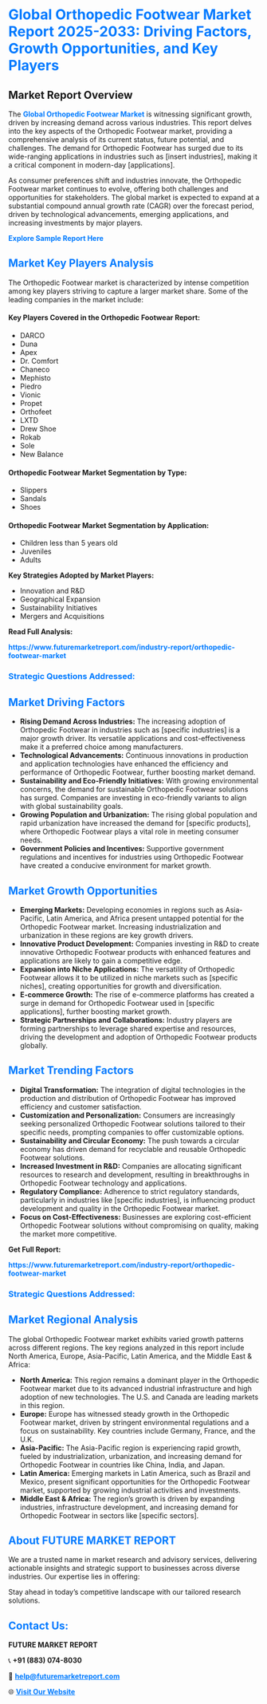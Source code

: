 <h1 style="color: #007BFF;">Global Orthopedic Footwear Market Report 2025-2033: Driving Factors, Growth Opportunities, and Key Players</h1>

<section id="overview">
<h2>Market Report Overview</h2>
<p>The <a href="https://www.futuremarketreport.com/industry-report/orthopedic-footwear-market" style="color: #007BFF; text-decoration: none;"><strong>Global Orthopedic Footwear Market</strong></a> is witnessing significant growth, driven by increasing demand across various industries. This report delves into the key aspects of the Orthopedic Footwear market, providing a comprehensive analysis of its current status, future potential, and challenges. The demand for Orthopedic Footwear has surged due to its wide-ranging applications in industries such as [insert industries], making it a critical component in modern-day [applications].</p>
<p>As consumer preferences shift and industries innovate, the Orthopedic Footwear market continues to evolve, offering both challenges and opportunities for stakeholders. The global market is expected to expand at a substantial compound annual growth rate (CAGR) over the forecast period, driven by technological advancements, emerging applications, and increasing investments by major players.</p>
</section>

<section id="overview">
<p><a href="https://www.futuremarketreport.com/request-sample/reportId=78859" style="color: #007BFF; text-decoration: none;"><strong>Explore Sample Report Here</strong></a></p>
</section>

<section id="key-players">
<h2 style="color: #007BFF;">Market Key Players Analysis</h2>
<p>The Orthopedic Footwear market is characterized by intense competition among key players striving to capture a larger market share. Some of the leading companies in the market include:</p>
<h4>Key Players Covered in the Orthopedic Footwear Report:</h4>
<ul><li>DARCO</li><li>Duna</li><li>Apex</li><li>Dr. Comfort</li><li>Chaneco</li><li>Mephisto</li><li>Piedro</li><li>Vionic</li><li>Propet</li><li>Orthofeet</li><li>LXTD</li><li>Drew Shoe</li><li>Rokab</li><li>Sole</li><li>New Balance</li></ul>
<h4>Orthopedic Footwear Market Segmentation by Type:</h4>
<ul><li>Slippers</li><li>Sandals</li><li>Shoes</li></ul>

<h4>Orthopedic Footwear Market Segmentation by Application:</h4>
<ul><li>Children less than 5 years old</li><li>Juveniles</li><li>Adults</li></ul>
<p><strong>Key Strategies Adopted by Market Players:</strong></p>
<ul>
<li>Innovation and R&D</li>
<li>Geographical Expansion</li>
<li>Sustainability Initiatives</li>
<li>Mergers and Acquisitions</li>
</ul>
</section>

<section>
<p><strong>Read Full Analysis: </strong></p><a href="https://www.futuremarketreport.com/industry-report/orthopedic-footwear-market" style="color: #007BFF; text-decoration: none;"><strong>https://www.futuremarketreport.com/industry-report/orthopedic-footwear-market</strong></a>
<h3 style="color: #007BFF;">Strategic Questions Addressed:</h3>
</section>

<section id="driving-factors">
<h2 style="color: #007BFF;">Market Driving Factors</h2>
<ul>
<li><strong>Rising Demand Across Industries:</strong> The increasing adoption of Orthopedic Footwear in industries such as [specific industries] is a major growth driver. Its versatile applications and cost-effectiveness make it a preferred choice among manufacturers.</li>
<li><strong>Technological Advancements:</strong> Continuous innovations in production and application technologies have enhanced the efficiency and performance of Orthopedic Footwear, further boosting market demand.</li>
<li><strong>Sustainability and Eco-Friendly Initiatives:</strong> With growing environmental concerns, the demand for sustainable Orthopedic Footwear solutions has surged. Companies are investing in eco-friendly variants to align with global sustainability goals.</li>
<li><strong>Growing Population and Urbanization:</strong> The rising global population and rapid urbanization have increased the demand for [specific products], where Orthopedic Footwear plays a vital role in meeting consumer needs.</li>
<li><strong>Government Policies and Incentives:</strong> Supportive government regulations and incentives for industries using Orthopedic Footwear have created a conducive environment for market growth.</li>
</ul>
</section>

<section id="growth-opportunities">
<h2 style="color: #007BFF;">Market Growth Opportunities</h2>
<ul>
<li><strong>Emerging Markets:</strong> Developing economies in regions such as Asia-Pacific, Latin America, and Africa present untapped potential for the Orthopedic Footwear market. Increasing industrialization and urbanization in these regions are key growth drivers.</li>
<li><strong>Innovative Product Development:</strong> Companies investing in R&D to create innovative Orthopedic Footwear products with enhanced features and applications are likely to gain a competitive edge.</li>
<li><strong>Expansion into Niche Applications:</strong> The versatility of Orthopedic Footwear allows it to be utilized in niche markets such as [specific niches], creating opportunities for growth and diversification.</li>
<li><strong>E-commerce Growth:</strong> The rise of e-commerce platforms has created a surge in demand for Orthopedic Footwear used in [specific applications], further boosting market growth.</li>
<li><strong>Strategic Partnerships and Collaborations:</strong> Industry players are forming partnerships to leverage shared expertise and resources, driving the development and adoption of Orthopedic Footwear products globally.</li>
</ul>
</section>

<section id="trending-factors">
<h2 style="color: #007BFF;">Market Trending Factors</h2>
<ul>
<li><strong>Digital Transformation:</strong> The integration of digital technologies in the production and distribution of Orthopedic Footwear has improved efficiency and customer satisfaction.</li>
<li><strong>Customization and Personalization:</strong> Consumers are increasingly seeking personalized Orthopedic Footwear solutions tailored to their specific needs, prompting companies to offer customizable options.</li>
<li><strong>Sustainability and Circular Economy:</strong> The push towards a circular economy has driven demand for recyclable and reusable Orthopedic Footwear solutions.</li>
<li><strong>Increased Investment in R&D:</strong> Companies are allocating significant resources to research and development, resulting in breakthroughs in Orthopedic Footwear technology and applications.</li>
<li><strong>Regulatory Compliance:</strong> Adherence to strict regulatory standards, particularly in industries like [specific industries], is influencing product development and quality in the Orthopedic Footwear market.</li>
<li><strong>Focus on Cost-Effectiveness:</strong> Businesses are exploring cost-efficient Orthopedic Footwear solutions without compromising on quality, making the market more competitive.</li>
</ul>
</section>

<section>
<p><strong>Get Full Report: </strong></p><a href="https://www.futuremarketreport.com/industry-report/orthopedic-footwear-market" style="color: #007BFF; text-decoration: none;"><strong>https://www.futuremarketreport.com/industry-report/orthopedic-footwear-market</strong></a>
<h3 style="color: #007BFF;">Strategic Questions Addressed:</h3>
</section>


<section id="regional-analysis">
<h2 style="color: #007BFF;">Market Regional Analysis</h2>
<p>The global Orthopedic Footwear market exhibits varied growth patterns across different regions. The key regions analyzed in this report include North America, Europe, Asia-Pacific, Latin America, and the Middle East & Africa:</p>
<ul>
<li><strong>North America:</strong> This region remains a dominant player in the Orthopedic Footwear market due to its advanced industrial infrastructure and high adoption of new technologies. The U.S. and Canada are leading markets in this region.</li>
<li><strong>Europe:</strong> Europe has witnessed steady growth in the Orthopedic Footwear market, driven by stringent environmental regulations and a focus on sustainability. Key countries include Germany, France, and the U.K.</li>
<li><strong>Asia-Pacific:</strong> The Asia-Pacific region is experiencing rapid growth, fueled by industrialization, urbanization, and increasing demand for Orthopedic Footwear in countries like China, India, and Japan.</li>
<li><strong>Latin America:</strong> Emerging markets in Latin America, such as Brazil and Mexico, present significant opportunities for the Orthopedic Footwear market, supported by growing industrial activities and investments.</li>
<li><strong>Middle East & Africa:</strong> The region’s growth is driven by expanding industries, infrastructure development, and increasing demand for Orthopedic Footwear in sectors like [specific sectors].</li>
</ul>
</section>

<footer>
<h2 style="color: #007BFF;">About FUTURE MARKET REPORT</h2>
<p>We are a trusted name in market research and advisory services, delivering actionable insights and strategic support to businesses across diverse industries. Our expertise lies in offering:</p>

<p>Stay ahead in today’s competitive landscape with our tailored research solutions.</p>

<h2 style="color: #007BFF;">Contact Us:</h2>
<p><strong>FUTURE MARKET REPORT</strong></p>
<p>📞 <strong>+91 (883) 074-8030</strong></p>
<p>📧 <strong><a href="mailto:help@futuremarketreport.com" style="color: #007BFF;">help@futuremarketreport.com</a></strong></p>
<p>🌐 <strong><a href="https://www.futuremarketreport.com/" style="color: #007BFF;">Visit Our Website</a></strong></p>
</footer>